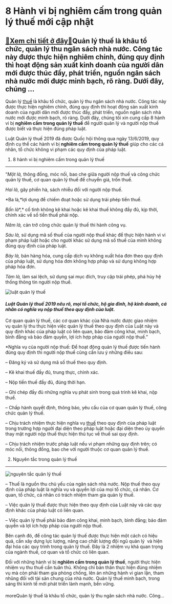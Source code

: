 8 Hành vi bị nghiêm cấm trong quản lý thuế mới cập nhật
=======================================================

[:gift:Xem chi tiết ở đây:gift:](https://hddtvn.com/8-hanh-vi-bi-nghiem-cam-trong-quan-ly-thue-moi-cap-nhat/)Quản lý thuế là khâu tổ chức, quản lý thu ngân sách nhà nước. Công tác này được thực hiện nghiêm chỉnh, đúng quy định thì hoạt động sản xuất kinh doanh của người dân mới được thúc đẩy, phát triển, nguồn ngân sách nhà nước mới được minh bạch, rõ ràng. Dưới đây, chúng …
----------------------------------------------------------------------------------------------------------------------------------------------------------------------------------------------------------------------------------------------------------------------------

Quản lý [thuế](#) là khâu tổ chức, quản lý thu ngân sách nhà nước. Công tác này được thực hiện nghiêm chỉnh, đúng quy định thì hoạt động sản xuất kinh doanh của người dân mới được thúc đẩy, phát triển, nguồn ngân sách nhà nước mới được minh bạch, rõ ràng. Dưới đây, chúng tôi xin cung cấp 8 hành vi bị **nghiêm cấm trong quản lý thuế** để người quản lý và người nộp thuế được biết và thực hiện đúng pháp luật.


Luật Quản lý thuế 2019 đã được Quốc hội thông qua ngày 13/6/2019, quy định cụ thể các hành vi bị **nghiêm cấm trong quản lý thuế** giúp cho các cá nhân, tổ chức không vi phạm các quy định của pháp luật.


1. 8 hành vi bị nghiêm cấm trong quản lý thuế
---------------------------------------------


“*Một là,* thông đồng, móc nối, bao che giữa người nộp thuế và công chức quản lý thuế, cơ quan quản lý thuế để chuyển giá, trốn thuế.


*Hai là*, gây phiền hà, sách nhiễu đối với người nộp thuế.


*Ba là,*lợi dụng để chiếm đoạt hoặc sử dụng trái phép tiền thuế.


*Bốn là**,* cố tình không kê khai hoặc kê khai thuế không đầy đủ, kịp thời, chính xác về số tiền thuế phải nộp.


*Năm là,* cản trở công chức quản lý thuế thi hành công vụ.


*Sáu là,* sử dụng mã số thuế của người nộp thuế khác để thực hiện hành vi vi phạm pháp luật hoặc cho người khác sử dụng mã số thuế của mình không đúng quy định của pháp luật.


*Bảy là,* bán hàng hóa, cung cấp dịch vụ không xuất hóa đơn theo quy định của pháp luật, sử dụng hóa đơn không hợp pháp và sử dụng không hợp pháp hóa đơn.


*Tám là,* làm sai lệch, sử dụng sai mục đích, truy cập trái phép, phá hủy hệ thống thông tin người nộp thuế.


![luật quản lý thuế](https://hddtvn.com/wp-content/uploads/2021/01/corporate-lawycpioras_qonq.png)


#### *Luật Quản lý thuế 2019 nêu rõ, mọi tổ chức, hộ gia đình, hộ kinh doanh, cá nhân có nghĩa vụ nộp thuế theo quy định của luật.*


Cơ quan quản lý thuế, các cơ quan khác của Nhà nước được giao nhiệm vụ quản lý thu thực hiện việc quản lý thuế theo quy định của Luật này và quy định khác của pháp luật có liên quan, bảo đảm công khai, minh bạch, bình đẳng và bảo đảm quyền, lợi ích hợp pháp của người nộp thuế.”


*Nghĩa vụ của người nộp thuế: Để hoạt động quản lý thuế được tiến hành đúng quy định thì người nộp thuế cũng cần lưu ý những điều sau:


– Đăng ký và sử dụng mã số thuế theo quy định.


– Kê khai thuế đầy đủ, trung thực, chính xác.


– Nộp tiền thuế đầy đủ, đúng thời hạn.


– Ghi chép đầy đủ những nghĩa vụ phát sinh trong quá trình kê khai, nộp thuế.


– Chấp hành quyết định, thông báo, yêu cầu của cơ quan quản lý thuế, công chức quản lý thuế.


– Chịu trách nhiệm thực hiện nghĩa vụ [thuế](#) theo quy định của pháp luật trong trường hợp người đại diện theo pháp luật hoặc đại diện theo ủy quyền thay mặt người nộp thuế thực hiện thủ tục về thuế sai quy định.


– Chịu trách nhiệm trước pháp luật nếu vi phạm những quy định trên; có móc nối, thông đồng, bao che với người thuộc cơ quan quản lý thuế.


2. Nguyên tắc trong quản lý thuế
--------------------------------


![nguyên tắc quản lý thuế](https://hddtvn.com/wp-content/uploads/2021/01/Government-releases-details-of-incoming-tax-changes.jpg)


– Thuế là nguồn thu chủ yếu của ngân sách nhà nước. Nộp thuế theo quy định của pháp luật là nghĩa vụ và quyền lợi của mọi tổ chức, cá nhân. Cơ quan, tổ chức, cá nhân có trách nhiệm tham gia quản lý thuế.


– Việc quản lý thuế được thực hiện theo quy định của Luật này và các quy định khác của pháp luật có liên quan.


– Việc quản lý thuế phải bảo đảm công khai, minh bạch, bình đẳng; bảo đảm quyền và lợi ích hợp pháp của người nộp thuế.


Bên cạnh đó, để công tác quản lý thuế được thực hiện một cách có hiệu quả, cần xây dựng lực lượng, nâng cao chất lượng đội ngũ quản lý  và hiện đại hóa các quy trình trong quản lý thuế. Đây là 2 nhiệm vụ khá quan trọng của ngành thuế, cơ quan và tổ chức có liên quan.


Đối với những hành vi bị **nghiêm cấm trong quản lý thuế**, người thực hiện nhiệm vụ thu thuế cần tuân thủ. Không chỉ bản thân thực hiện đúng nhiệm vụ mà còn phải tham gia phòng chống, lên án những hành vi gian lận, tham nhũng đối với tài sản chung của nhà nước. Quản lý thuế minh bạch, trong sáng thì kinh tế mới phát triển lành mạnh, bền vững.


#### 


moreQuản lý thuế là khâu tổ chức, quản lý thu ngân sách nhà nước. Công…

